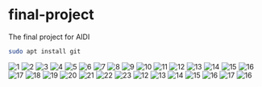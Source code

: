 # final-project
The final project for AIDI
```bash
sudo apt install git
```
![1](images/1.png)
![2](images/dcompos.png)
![3](images/2.png)
![4](images/3.png)
![5](images/4.png)
![6](images/5.png)
![7](images/6.png)
![8](images/7.png)
![9](images/8.png)
![10](images/9.png)
![11](images/10.png)
![12](images/11.png)
![13](images/12.png)
![14](images/13.png)
![15](images/14.png)
![16](images/15.png)
![17](images/16.png)
![18](images/17.png)
![19](images/18.png)
![20](images/19.png)
![21](images/20.png)
![22](images/21.png)
![23](images/22.png)
![12](images/gitsrv1.png)
![13](images/gitsrv2.png)
![14](images/gitsrv3.png)
![15](images/gitsrv4.png)
![16](images/gitsrv5.png)
![17](images/gitsrv6.png)
![16](images/gitsrv7.png)
